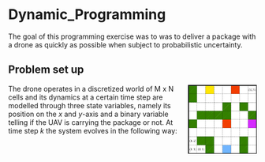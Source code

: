 # Dynamic_Programming
The goal of this programming exercise was to was to deliver a package with a drone as quickly as possible when subject to probabilistic uncertainty.
## Problem set up
<img align="right" height="140" src="https://github.com/andreadacol98/Dynamic_Programming/blob/main/Images/grid_world.png"></img>
The drone operates in a discretized world of M x N cells and its dynamics at a certain time step are modelled through three state variables, namely its position on the <i>x</i> and <i>y</i>-axis and a binary variable telling if the UAV is carrying the package or not.
At time step <i>k</i> the system evolves in the following way:
<br/>




